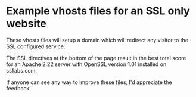 # Example vhosts files for an SSL only website

These vhosts files will setup a domain which will redirect any visitor to the SSL configured service.  

The SSL directives at the bottom of the page result in the best total score for an Apache 2.22 server with OpenSSL version 1.01 installed on ssllabs.com.

If anyone can see any way to improve these files, I'd appreciate the feedback.
